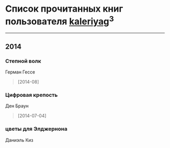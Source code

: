 # Список прочитанных книг пользователя [kaleriyag](http://vk.com/id248307938)<sup>3</sup>
---

## 2014

### Степной волк
Герман Гессе
> [2014-08] 


### Цифровая крепость
Ден Браун
> [2014-07-04] 


### цветы для Элджернона
Даниэль Киз



